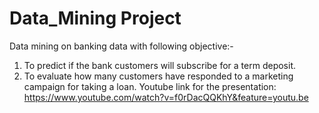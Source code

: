 # Data_Mining Project
Data mining on banking data with following objective:- 
1. To predict if the bank customers will subscribe for a term deposit. 
2. To evaluate how many customers have responded to a marketing campaign for taking a loan.
Youtube link for the presentation: https://www.youtube.com/watch?v=f0rDacQQKhY&feature=youtu.be

